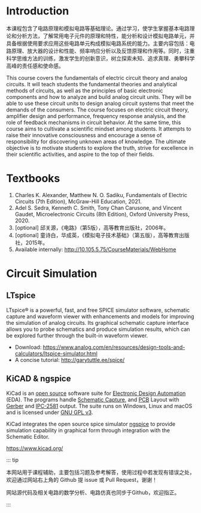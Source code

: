 # Introduction

本课程包含了电路原理和模拟电路等基础理论。通过学习，使学生掌握基本电路理论和分析方法，了解常用电子元件的原理和特性，能分析和设计模拟电路单元，并具备根据使用要求应用这些电路单元构成模拟电路系统的能力。主要内容包括：电路原理、放大器的设计和性能、频率响应分析以及反馈原理和作用等。同时，注重科学思维方法的训练，激发学生的创新意识，树立探索未知、追求真理、勇攀科学高峰的责任感和使命感。



This course covers the fundamentals of electric circuit theory and analog circuits. It will teach students the fundamental theories and analytical methods of circuits, as well as the principles of basic electronic components and how to analyze and build analog circuit units. They will be able to use these circuit units to design analog circuit systems that meet the demands of the consumers. The course focuses on electric circuit theory, amplifier design and performance, frequency response analysis, and the role of feedback mechanisms in circuit behavior. At the same time, this course aims to cultivate a scientific mindset among students. It attempts to raise their innovative consciousness and encourage a sense of responsibility for discovering unknown areas of knowledge. The ultimate objective is to motivate students to explore the truth, strive for excellence in their scientific activities, and aspire to the top of their fields.



# Textbooks

1. Charles K. Alexander, Matthew N. O. Sadiku, Fundamentals of Electric Circuits (7th Edition), McGraw-Hill Education, 2021.
2. Adel S. Sedra, Kenneth C. Smith, Tony Chan Carusone, and Vincent Gaudet, Microelectronic Circuits (8th Edition), Oxford University Press, 2020.
3. [optional] 邱关源，《电路》（第5版），高等教育出版社，2006年。
4. [optional] 童诗白，华成英，《模拟电子技术基础》（第五版），高等教育出版社，2015年。
5. Available internally: http://10.105.5.75/CourseMaterials/WebHome



# Circuit Simulation

## LTspice

LTspice® is a powerful, fast, and free SPICE simulator software, schematic capture and waveform viewer with enhancements and models for improving the simulation of analog circuits. Its graphical schematic capture interface allows you to probe schematics and produce simulation results, which can be explored further through the built-in waveform viewer.

* Download: https://www.analog.com/en/resources/design-tools-and-calculators/ltspice-simulator.html
* A concise tutorial: http://garytuttle.ee/spice/

## KiCAD & ngspice

KiCad is an [open source](https://en.wikipedia.org/wiki/Open_source) software suite for [Electronic Design Automation](https://en.wikipedia.org/wiki/Electronic_design_automation) (EDA). The programs handle [Schematic Capture](https://en.wikipedia.org/wiki/Schematic_capture), and [PCB](https://en.wikipedia.org/wiki/Printed_circuit_board) Layout with [Gerber](https://en.wikipedia.org/wiki/Gerber_format) and [IPC-2581](http://www.ipc2581.com/) output. The suite runs on Windows, Linux and macOS and is licensed under [GNU GPL v3](http://en.wikipedia.org/wiki/GNU_General_Public_License).

KiCad integrates the open source spice simulator [ngspice](http://ngspice.sourceforge.net/) to provide simulation capability in graphical form through integration with the Schematic Editor.

https://www.kicad.org/

::: tip

本网站用于课程辅助，主要包括习题及参考解答，使用过程中若发现有错误之处，欢迎通过网站右上角的 Github 提 issue 或 Pull Request，谢谢！

网站源代码及相关电路的数学分析、电路仿真也同步于Github，欢迎指正。

::: 





